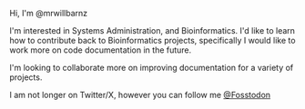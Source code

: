 Hi, I'm @mrwillbarnz

I'm interested in Systems Administration, and Bioinformatics. 
I'd like to learn how to contribute back to Bioinformatics projects, specifically I would like to work more on code documentation in the future.

I'm looking to collaborate more on improving documentation for a variety of projects.

I am not longer on Twitter/X, however you can follow me [@Fosstodon](https://fosstodon.org/@mrwillbarnz)
